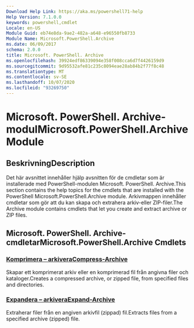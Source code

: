 ```yaml
---
Download Help Link: https://aka.ms/powershell71-help
Help Version: 7.1.0.0
keywords: powershell,cmdlet
Locale: en-US
Module Guid: eb74e8da-9ae2-482a-a648-e96550fb8733
Module Name: Microsoft.PowerShell.Archive
ms.date: 06/09/2017
schema: 2.0.0
title: Microsoft. PowerShell. Archive
ms.openlocfilehash: 39924edf86339094e358f008cca6d7f4426159d9
ms.sourcegitcommit: 9d95532afe81c235c8094eae28ab84b2f77f8c48
ms.translationtype: MT
ms.contentlocale: sv-SE
ms.lasthandoff: 10/07/2020
ms.locfileid: "93269750"
---
```

# <span data-ttu-id="e59c8-103">Microsoft. PowerShell. Archive-modul</span><span class="sxs-lookup"><span data-stu-id="e59c8-103">Microsoft.PowerShell.Archive Module</span></span>

## <span data-ttu-id="e59c8-104">Beskrivning</span><span class="sxs-lookup"><span data-stu-id="e59c8-104">Description</span></span>

<span data-ttu-id="e59c8-105">Det här avsnittet innehåller hjälp avsnitten för de cmdletar som är installerade med PowerShell-modulen Microsoft. PowerShell. Archive.</span><span class="sxs-lookup"><span data-stu-id="e59c8-105">This section contains the help topics for the cmdlets that are installed with the PowerShell Microsoft.PowerShell.Archive module.</span></span> <span data-ttu-id="e59c8-106">Arkivmappen innehåller cmdletar som gör att du kan skapa och extrahera arkiv-eller ZIP-filer.</span><span class="sxs-lookup"><span data-stu-id="e59c8-106">The Archive module contains cmdlets that let you create and extract archive or ZIP files.</span></span>

## <span data-ttu-id="e59c8-107">Microsoft. PowerShell. Archive-cmdletar</span><span class="sxs-lookup"><span data-stu-id="e59c8-107">Microsoft.PowerShell.Archive Cmdlets</span></span>

### [<span data-ttu-id="e59c8-108">Komprimera – arkivera</span><span class="sxs-lookup"><span data-stu-id="e59c8-108">Compress-Archive</span></span>](Compress-Archive.md)
<span data-ttu-id="e59c8-109">Skapar ett komprimerat arkiv eller en komprimerad fil från angivna filer och kataloger.</span><span class="sxs-lookup"><span data-stu-id="e59c8-109">Creates a compressed archive, or zipped file, from specified files and directories.</span></span>

### [<span data-ttu-id="e59c8-110">Expandera – arkivera</span><span class="sxs-lookup"><span data-stu-id="e59c8-110">Expand-Archive</span></span>](Expand-Archive.md)
<span data-ttu-id="e59c8-111">Extraherar filer från en angiven arkivfil (zippad) fil.</span><span class="sxs-lookup"><span data-stu-id="e59c8-111">Extracts files from a specified archive (zipped) file.</span></span>

